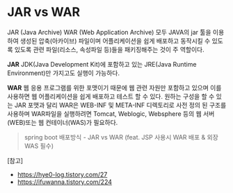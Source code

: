 # JAR vs WAR

JAR (Java Archive) WAR (Web Application Archive) 모두 JAVA의 jar 툴을 이용하여 생성된 압축(아카이브) 파일이며 어플리케이션을 쉽게 배포하고 동작시킬 수 있도록 있도록 관련 파일(리소스, 속성파일 등)들을 패키징해주는 것이 주 역할이다.

**JAR**
JDK(Java Development Kit)에 포함하고 있는 JRE(Java Runtime Environment)만 가지고도 실행이 가능하다.

**WAR**
웹 응용 프로그램를 위한 포맷이기 때문에 웹 관련 자원만 포함하고 있으며 이를 사용하면 웹 어플리케이션을 쉽게 배포하고 테스트 할 수 있다.
원하는 구성을 할 수 있는 JAR 포맷과 달리 WAR은 WEB-INF 및 META-INF 디렉토리로 사전 정의 된 구조를 사용하며 WAR파일을 실행하려면 Tomcat, Weblogic, Websphere 등의 웹 서버 (WEB)또는 웹 컨테이너(WAS)가 필요하다.

> spring boot 배포방식 - JAR vs WAR (feat. JSP 사용시 WAR 배포 & 외장 WAS 필수)

[참고]
* https://hye0-log.tistory.com/27
* https://ifuwanna.tistory.com/224
